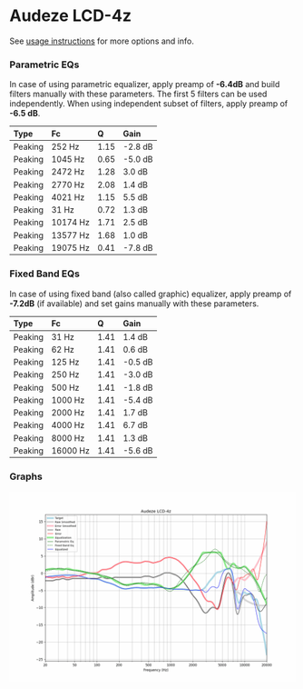 # Audeze LCD-4z
See [usage instructions](https://github.com/jaakkopasanen/AutoEq#usage) for more options and info.

### Parametric EQs
In case of using parametric equalizer, apply preamp of **-6.4dB** and build filters manually
with these parameters. The first 5 filters can be used independently.
When using independent subset of filters, apply preamp of **-6.5 dB**.

| Type    | Fc       |    Q | Gain    |
|:--------|:---------|:-----|:--------|
| Peaking | 252 Hz   | 1.15 | -2.8 dB |
| Peaking | 1045 Hz  | 0.65 | -5.0 dB |
| Peaking | 2472 Hz  | 1.28 | 3.0 dB  |
| Peaking | 2770 Hz  | 2.08 | 1.4 dB  |
| Peaking | 4021 Hz  | 1.15 | 5.5 dB  |
| Peaking | 31 Hz    | 0.72 | 1.3 dB  |
| Peaking | 10174 Hz | 1.71 | 2.5 dB  |
| Peaking | 13577 Hz | 1.68 | 1.0 dB  |
| Peaking | 19075 Hz | 0.41 | -7.8 dB |

### Fixed Band EQs
In case of using fixed band (also called graphic) equalizer, apply preamp of **-7.2dB**
(if available) and set gains manually with these parameters.

| Type    | Fc       |    Q | Gain    |
|:--------|:---------|:-----|:--------|
| Peaking | 31 Hz    | 1.41 | 1.4 dB  |
| Peaking | 62 Hz    | 1.41 | 0.6 dB  |
| Peaking | 125 Hz   | 1.41 | -0.5 dB |
| Peaking | 250 Hz   | 1.41 | -3.0 dB |
| Peaking | 500 Hz   | 1.41 | -1.8 dB |
| Peaking | 1000 Hz  | 1.41 | -5.4 dB |
| Peaking | 2000 Hz  | 1.41 | 1.7 dB  |
| Peaking | 4000 Hz  | 1.41 | 6.7 dB  |
| Peaking | 8000 Hz  | 1.41 | 1.3 dB  |
| Peaking | 16000 Hz | 1.41 | -5.6 dB |

### Graphs
![](./Audeze%20LCD-4z.png)